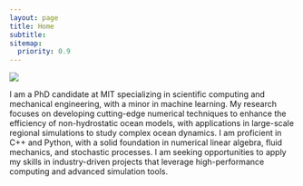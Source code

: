 ```yaml
---
layout: page
title: Home
subtitle:
sitemap:
  priority: 0.9
---
```


<img src="{{ '/assets/img/aditya.png' | prepend: site.baseurl }}" id="about-img">

<div id="describe-text">
	<p>I am a PhD candidate at MIT specializing in scientific computing and mechanical engineering, with a minor in machine learning. My research focuses on developing cutting-edge numerical techniques to enhance the efficiency of non-hydrostatic ocean models, with applications in large-scale regional simulations to study complex ocean dynamics. I am proficient in C++ and Python, with a solid foundation in numerical linear algebra, fluid mechanics, and stochastic processes. I am seeking opportunities to apply my skills in industry-driven projects that leverage high-performance computing and advanced simulation tools.</p>
</div>
